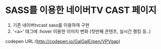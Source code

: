 # SASS를 이용한 네이버TV CAST 페이지

1. 기존 네이버tvcast sass를 이용하여 구현
2. '\<a>' 태그에 :hover 이용한 이미지 변화 (첫번째 콘텐츠, 실시간 랭킹 등..)

codepen URL:(http://codepen.io/GalGalE/pen/VPVgap)
